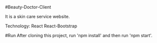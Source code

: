 #Beauty-Doctor-Client

It is a skin care service website.

Technology:
React
React-Bootstrap

#Run
After cloning this project, run 'npm install' and then run 'npm start'.